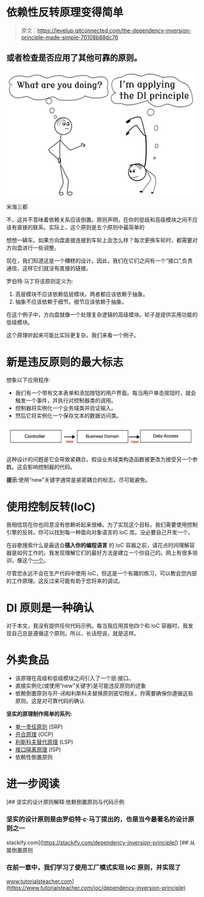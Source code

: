 # 依赖性反转原理变得简单

> 原文：<https://levelup.gitconnected.com/the-dependency-inversion-principle-made-simple-70108b88dc76>

## 或者检查是否应用了其他可靠的原则。

![](img/80cb151f65a0d472b83c0b9a1f652cc3.png)

米海三都

不，这并不意味着依赖关系应该倒置。原则声明，在你的低级和高级模块之间不应该有直接的联系。实际上，这个原则是五个原则中最简单的

想想一辆车。如果方向盘直接连接到车轮上会怎么样？每次更换车轮时，都需要对方向盘进行一些调整。

现在，我们知道这是一个糟糕的设计。因此，我们在它们之间有一个“接口”,负责通信，这样它们就没有直接的链接。

罗伯特·马丁将该原则定义为:

1.  高层模块不应该依赖低层模块。两者都应该依赖于抽象。
2.  抽象不应该依赖于细节。细节应该依赖于抽象。

在这个例子中，方向盘就像一个处理复杂逻辑的高级模块。轮子是提供实用功能的低级模块。

这个原理听起来可能比实际更复杂。我们来看一个例子。

# 新是违反原则的最大标志

想象以下应用程序:

*   我们有一个带有文本表单和添加按钮的用户界面。每当用户单击按钮时，就会触发一个事件，并执行对控制器类的调用。
*   控制器将实例化一个业务域类并验证输入。
*   然后它将实例化一个保存文本的数据访问类。

![](img/91c43eaefe42392b56d6824ec999936b.png)

这种设计的问题是它会导致紧耦合。假设业务域类构造函数被更改为接受另一个参数。这会影响控制器的代码。

**提示**:使用“new”关键字通常是紧密耦合的标志。尽可能避免。

# 使用控制反转(IoC)

我相信现在你也同意没有依赖听起来很棒。为了实现这个目标，我们需要使用控制引擎的反转。你可以找到每一种面向对象语言的 IoC 库。没必要自己开发一个。

在谷歌搜索什么是最适合**插入你的编程语言** 的 IoC 容器之前，请花点时间理解容器是如何工作的。我发现理解它们的最好方法是建立一个你自己的。网上有很多培训，像这个[一个](https://www.codeproject.com/Articles/347651/Define-Your-Own-IoC-Container)。

尽管您永远不会在生产代码中使用 IoC，但这是一个有趣的练习，可以教会您内部的工作原理。这反过来可能有助于您将来的调试。

# DI 原则是一种确认

对于本文，我没有提供任何代码示例。每当我应用其他四个和 IoC 容器时，我发现自己总是遵循这个原则。所以，长话短说，就是这样。

# 外卖食品

*   该原理在高级和低级模块之间引入了一个层:接口。
*   直接实例化(或使用“new”关键字)是可能违反原则的迹象
*   依赖倒置原则与开-闭和利斯科夫替换原则密切相关。你需要确保你遵循这些原则。这是对可靠代码的确认

**坚实的原理制作简单的系列:**

*   [单一责任原则](/the-single-responsibility-principle-made-simple-4e1597a44d7d) (SRP)
*   [开合原理](/the-open-closed-principle-made-simple-cc3d0ed70553) (OCP)
*   [利斯科夫替代原理](/the-liskov-substitution-principle-made-simple-5e69165e7ab5) (LSP)
*   [接口隔离原理](/interface-segregation-principle-made-simple-990da495441c) (ISP)
*   依赖性倒置原则

# 进一步阅读

[](https://stackify.com/dependency-inversion-principle/) [## 坚实的设计原则解释:依赖倒置原则与代码示例

### 坚实的设计原则是由罗伯特·c·马丁提出的，也是当今最著名的设计原则之一

stackify.com](https://stackify.com/dependency-inversion-principle/) [](https://www.tutorialsteacher.com/ioc/dependency-inversion-principle) [## 从属倒置原则

### 在前一章中，我们学习了使用工厂模式实现 IoC 原则，并实现了

www.tutorialsteacher.com](https://www.tutorialsteacher.com/ioc/dependency-inversion-principle)